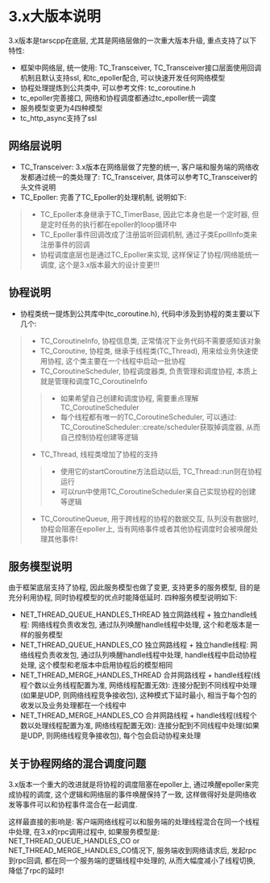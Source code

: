 # 3.x大版本说明

3.x版本是tarscpp在底层, 尤其是网络层做的一次重大版本升级, 重点支持了以下特性:

- 框架中网络层, 统一使用: TC_Transceiver, TC_Transceiver接口层面使用回调机制且默认支持ssl, 和tc_epoller配合, 可以快速开发任何网络模型
- 协程处理提炼到公共类中, 可以参考文件: tc_coroutine.h 
- tc_epoller完善接口, 网络和协程调度都通过tc_epoller统一调度
- 服务模型变更为4四种模型
- tc_http_async支持了ssl

## 网络层说明

- TC_Transceiver: 3.x版本在网络层做了完整的统一, 客户端和服务端的网络收发都通过统一的类处理了: TC_Transceiver, 具体可以参考TC_Transceiver的头文件说明
- TC_Epoller: 完善了TC_Epoller的处理机制, 说明如下:
>- TC_Epoller本身继承于TC_TimerBase, 因此它本身也是一个定时器, 但是定时任务的执行都在epoller的loop循环中
>- TC_Epoller事件回调改成了注册监听回调机制, 通过子类EpollInfo类来注册事件的回调
>- 协程调度底层也是通过TC_Epoller来实现, 这样保证了协程/网络能统一调度, 这个是3.x版本最大的设计变更!!!

## 协程说明

- 协程类统一提炼到公共库中(tc_coroutine.h), 代码中涉及到协程的类主要以下几个:
>- TC_CoroutineInfo, 协程信息类, 正常情况下业务代码不需要感知该对象
>- TC_Coroutine, 协程类, 继承于线程类(TC_Thread), 用来给业务快速使用协程, 这个类主要在一个线程中启动一批协程
>- TC_CoroutineScheduler, 协程调度器类, 负责管理和调度协程, 本质上就是管理和调度TC_CoroutineInfo
>>- 如果希望自己创建和调度协程, 需要重点理解TC_CoroutineScheduler
>>- 每个线程都有唯一的TC_CoroutineScheduler, 可以通过: TC_CoroutineScheduler::create/scheduler获取掉调度器, 从而自己控制协程创建等逻辑
>- TC_Thread, 线程类增加了协程的支持
>>- 使用它的startCoroutine方法启动以后, TC_Thread::run则在协程运行
>>- 可以run中使用TC_CoroutineScheduler来自己实现协程的创建等逻辑
>- TC_CoroutineQueue, 用于跨线程的协程的数据交互, 队列没有数据时, 协程会阻塞在epoller上, 当有网络事件或者其他协程调度时会被唤醒处理其他事件!

## 服务模型说明

由于框架底层支持了协程, 因此服务模型也做了变更, 支持更多的服务模型, 目的是充分利用协程, 同时协程模型的优点时能降低延时. 四种服务模型说明如下:
- NET_THREAD_QUEUE_HANDLES_THREAD
    独立网路线程 + 独立handle线程: 网络线程负责收发包, 通过队列唤醒handle线程中处理, 这个和老版本是一样的服务模型
- NET_THREAD_QUEUE_HANDLES_CO
    独立网路线程 + 独立handle线程: 网络线程负责收发包, 通过队列唤醒handle线程中处理, handle线程中启动协程处理, 这个模型和老版本中启用协程后的模型相同
- NET_THREAD_MERGE_HANDLES_THREAD
    合并网路线程 + handle线程(线程个数以业务线程配置为准, 网络线程配置无效): 连接分配到不同线程中处理(如果是UDP, 则网络线程竞争接收包), 这种模式下延时最小, 相当于每个包的收发以及业务处理都在一个线程中
- NET_THREAD_MERGE_HANDLES_CO
    合并网路线程 + handle线程(线程个数以处理线程配置为准, 网络线程配置无效): 连接分配到不同线程中处理(如果是UDP, 则网络线程竞争接收包), 每个包会启动协程来处理

## 关于协程网络的混合调度问题

3.x版本一个重大的改进就是将协程的调度阻塞在epoller上, 通过唤醒epoller来完成协程的调度, 这个逻辑和网络层的事件唤醒保持了一致, 这样做得好处是网络收发等事件可以和协程事件混合在一起调度.

这样最直接的影响是: 客户端网络线程可以和服务端的处理线程混合在同一个线程中处理, 在3.x的rpc调用过程中, 如果服务模型是: NET_THREAD_QUEUE_HANDLES_CO or NET_THREAD_MERGE_HANDLES_CO情况下, 服务端收到网络请求后, 发起rpc到rpc回调, 都在同一个服务端的逻辑线程中处理的, 从而大幅度减小了线程切换, 降低了rpc的延时!